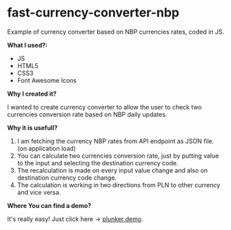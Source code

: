 # fast-currency-converter-nbp
Example of currency converter based on NBP currencies rates, coded in JS.

**What I used?:**
* JS 
* HTML5
* CSS3 
* Font Awesome Icons

**Why I created it?**

I wanted to create currency converter to allow the user to check two currencies conversion rate based on NBP daily updates.  

**Why it is usefull?**
1. I am fetching the currency NBP rates from API endpoint as JSON file. (on application load)
2. You can calculate two currencies conversion rate, just by putting value to the input and selecting the destination currency code.
3. The recalculation is made on every input value change and also on destination currency code change.
4. The calculation is working in two directions from PLN to other currency and vice versa.


**Where You can find a demo?**

It's really easy! Just click here -> [plunker demo](https://next.plnkr.co/edit/CIDZ1L992Gnisz6JVLne?utm_source=legacy&utm_medium=worker&utm_campaign=next&preview).





